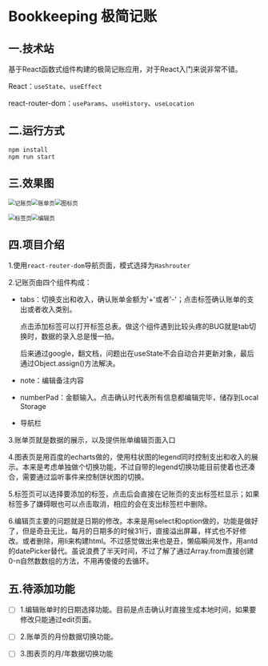 # Bookkeeping 极简记账

## 一.技术站

基于React函数式组件构建的极简记账应用，对于React入门来说非常不错。

React：`useState`、`useEffect`

react-router-dom：`useParams`、`useHistory`、`useLocation`



## 二.运行方式

```
npm install
npm run start
```



## 三.效果图

<img src="https://gitee.com/youknowHRT/document/raw/master/imgs/bookkeeping-moneyCount.png" alt="记账页" style="zoom:80%;" /><img src="https://gitee.com/youknowHRT/document/raw/master/imgs/bookkeeping-general.png" alt="账单页" style="zoom:80%;" /><img src="https://gitee.com/youknowHRT/document/raw/master/imgs/bookkeeping-charts.png" alt="图标页" style="zoom:80%;" />

<img src="https://gitee.com/youknowHRT/document/raw/master/imgs/bookkeeping-label.png" alt="标签页" style="zoom:80%;" /><img src="https://gitee.com/youknowHRT/document/raw/master/imgs/bookkeeping-edit.png" alt="编辑页" style="zoom:80%;" />



## 四.项目介绍

1.使用`react-router-dom`导航页面，模式选择为`Hashrouter`

2.记账页由四个组件构成：

- tabs：切换支出和收入，确认账单金额为'+'或者'-'；点击标签确认账单的支出或者收入类别。

  点击添加标签可以打开标签总表。做这个组件遇到比较头疼的BUG就是tab切换时，数据的录入总是慢一拍。

  后来通过google，翻文档，问题出在useState不会自动合并更新对象，最后通过Object.assign()方法解决。

- note：编辑备注内容

- numberPad：金额输入。点击确认时代表所有信息都编辑完毕，储存到Local Storage

- 导航栏

3.账单页就是数据的展示，以及提供账单编辑页面入口

4.图表页是用百度的echarts做的，使用柱状图的legend同时控制支出和收入的展示。本来是考虑单独做个切换功能，不过自带的legend切换功能目前使着也还凑合，需要通过监听事件来控制饼状图的切换。

5.标签页可以选择要添加的标签，点击后会直接在记账页的支出标签栏显示；如果标签多了嫌碍眼也可以点击取消，相应的会在支出标签栏中删除。

6.编辑页主要的问题就是日期的修改。本来是用select和option做的，功能是做好了，但是奇丑无比，每月的日期多的时候31行，直接溢出屏幕，样式也不好修改。或者删除，用li来构建html。不过感觉做出来也是丑，懒癌瞬间发作，用antd的datePicker替代。虽说浪费了半天时间，不过了解了通过Array.from直接创建0-n自然数数组的方法，不用再傻傻的去循环。

## 五.待添加功能

- [ ] 1.编辑账单时的日期选择功能。目前是点击确认时直接生成本地时间，如果要修改只能通过edit页面。

- [ ] 2.账单页的月份数据切换功能。

- [ ] 3.图表页的月/年数据切换功能